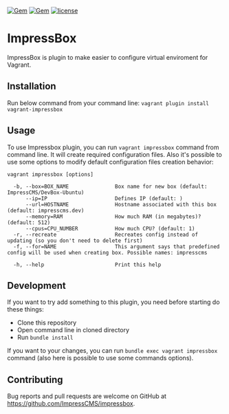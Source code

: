 [![Gem](https://img.shields.io/gem/dtv/vagrant-impressbox.svg)](https://rubygems.org/gems/vagrant-impressbox) [![Gem](https://img.shields.io/gem/v/vagrant-impressbox.svg)](https://rubygems.org/gems/vagrant-impressbox) [![license](https://img.shields.io/github/license/ImpressCMS/vagrant-impressbox.svg?maxAge=2592000)](License.txt) 

# ImpressBox

ImpressBox is plugin to make easier to configure virtual enviroment for Vagrant. 

## Installation

Run below command from your command line:
`vagrant plugin install vagrant-impressbox`

## Usage

To use Impressbox plugin, you can run `vagrant impressbox` command from command line. It will create required configuration files. Also it's possible to use some options to modify default configuration files creation behavior:

    vagrant impressbox [options]

      -b, --box=BOX_NAME               Box name for new box (default: ImpressCMS/DevBox-Ubuntu)
          --ip=IP                      Defines IP (default: )
          --url=HOSTNAME               Hostname associated with this box (default: impresscms.dev)
          --memory=RAM                 How much RAM (in megabytes)? (default: 512)
          --cpus=CPU_NUMBER            How much CPU? (default: 1)
      -r, --recreate                   Recreates config instead of updating (so you don't need to delete first)
      -f, --for=NAME                   This argument says that predefined config will be used when creating box. Possible names: impresscms
      
      -h, --help                       Print this help

## Development

If you want to try add something to this plugin, you need before starting do these things:
 * Clone this repository
 * Open command line in cloned directory
 * Run `bundle install`
 
If you want to your changes, you can run `bundle exec vagrant impressbox` command (also here is possible to use some commands options).

## Contributing

Bug reports and pull requests are welcome on GitHub at https://github.com/ImpressCMS/impressbox.
